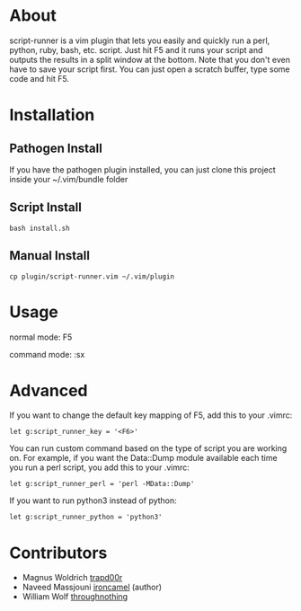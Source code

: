 # About

script-runner is a vim plugin that lets you easily and quickly run a perl,
python, ruby, bash, etc. script. Just hit F5 and it runs your script and outputs
the results in a split window at the bottom. Note that you don't even have to save your script first. You can just open a scratch buffer, type some code and hit F5.

# Installation

## Pathogen Install

If you have the pathogen plugin installed, you can just clone this project
inside your ~/.vim/bundle folder

## Script Install

    bash install.sh

## Manual Install

    cp plugin/script-runner.vim ~/.vim/plugin

# Usage

normal mode: F5

command mode: :sx

# Advanced

If you want to change the default key mapping of F5, add this to your .vimrc:

    let g:script_runner_key = '<F6>'

You can run custom command based on the type of script you are working on.
For example, if you want the Data::Dump module available each time you run
a perl script, you add this to your .vimrc:

    let g:script_runner_perl = 'perl -MData::Dump'

If you want to run python3 instead of python:

    let g:script_runner_python = 'python3'

# Contributors 

* Magnus Woldrich [trapd00r](https://github.com/trapd00r)
* Naveed Massjouni [ironcamel](https://github.com/ironcamel) (author)
* William Wolf [throughnothing](https://github.com/throughnothing)
